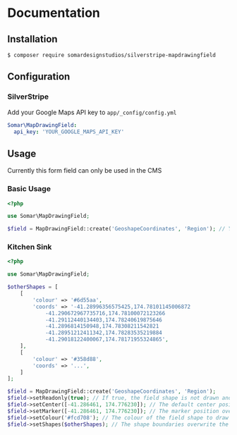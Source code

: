 # Documentation

## Installation

```
$ composer require somardesignstudios/silverstripe-mapdrawingfield
```

## Configuration

### SilverStripe

Add your Google Maps API key to
`app/_config/config.yml`

```yml
Somar\MapDrawingField:
  api_key: 'YOUR_GOOGLE_MAPS_API_KEY'
```

## Usage

Currently this form field can only be used in the CMS

### Basic Usage

```php
<?php

use Somar\MapDrawingField;

$field = MapDrawingField::create('GeoshapeCoordinates', 'Region'); // You can now set the field title in the constructor

```

### Kitchen Sink 

```php
<?php

use Somar\MapDrawingField;

$otherShapes = [
    [
        'colour' => '#6d55aa',
        'coords' => '-41.28996356575425,174.78101145006872
            -41.290672967735716,174.78100072123266
            -41.29112440134403,174.78240619875646
            -41.2896814150948,174.78308211542821
            -41.28951212411342,174.78283535219884
            -41.29018122400067,174.78171955324865',
    ],
    [
        'colour' => '#358d88',
        'coords' => '...',
    ]
];

$field = MapDrawingField::create('GeoshapeCoordinates', 'Region');
$field->setReadonly(true); // If true, the field shape is not drawn and the drawing tools are disabled
$field->setCenter([-41.286461, 174.776230]); // The default center position
$field->setMarker([-41.286461, 174.776230]); // The marker position overwrites the center position
$field->setColour('#fcd708'); // The colour of the field shape to draw
$field->setShapes($otherShapes); // The shape boundaries overwrite the marker/center positions

```

